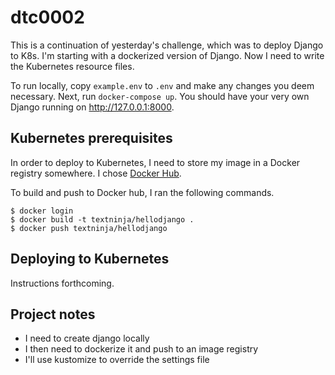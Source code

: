 # dtc0002

This is a continuation of yesterday's challenge, which was to deploy Django to
K8s. I'm starting with a dockerized version of Django. Now I need to write the
Kubernetes resource files.

To run locally, copy `example.env` to `.env` and make any changes you deem
necessary. Next, run `docker-compose up`. You should have your very own Django
running on http://127.0.0.1:8000.

## Kubernetes prerequisites

In order to deploy to Kubernetes, I need to store my image in a Docker registry
somewhere. I chose [Docker
Hub](https://hub.docker.com/repository/docker/textninja/hellodjango).

To build and push to Docker hub, I ran the following commands.

```console
$ docker login
$ docker build -t textninja/hellodjango .
$ docker push textninja/hellodjango
```

## Deploying to Kubernetes

Instructions forthcoming.

## Project notes

 - I need to create django locally
 - I then need to dockerize it and push to an image registry
 - I'll use kustomize to override the settings file
